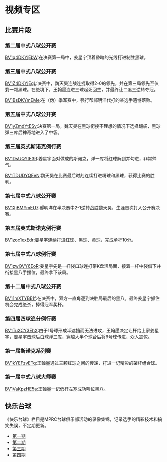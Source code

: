 # 视频专区

## 比赛片段

### 第二届中式八球公开赛

[BV1q4DKYjEbW](https://www.bilibili.com/video/BV1q4DKYjEbW):在决赛第一局中，姜星宇顶着昏暗的光线打进制胜黑球。

### 第三届中式八球公开赛

[BV1Z4DKYjEgL](https://www.bilibili.com/video/BV1Z4DKYjEgL):决赛中，魏天昊连战连捷取得2-0的领先，并在第三局领先至仅剩一颗黑球。在绝境下，王翰墨连进三球起死回生，并最终让二追三逆转夺冠。

[BV1BsDKYmEMe](https://www.bilibili.com/video/BV1BsDKYmEMe):在（伪）季军赛中，强行帮郝明洋代打的某选手遗憾落败。

### 第五届中式八球公开赛

[BV1yZmdYtESv](https://www.bilibili.com/video/BV1yZmdYtESv):决赛第一局，魏天昊在黑球衔接不理想的情况下选择翻袋，黑球弹三库后神奇地进入了中袋。

### 第三届英式斯诺克例行赛

[BV1DsUQYtE3R](https://www.bilibili.com/video/BV1DsUQYtE3R):姜星宇面对做成的斯诺克，弹一库将红球解到并勾进，非常帅气。

[BV1TDUDYQEeN](https://www.bilibili.com/video/BV1TDUDYQEeN):魏天昊在比赛最后时刻连续打进粉球和黑球，获得比赛的胜利。

### 第七届中式八球公开赛

[BV1XjBMYmEU7](https://www.bilibili.com/video/BV1XjBMYmEU7):郝明洋在半决赛中2-1逆转战胜魏天昊，生涯首次打入公开赛决赛。

### 第五届英式斯诺克例行赛

[BV1zoc1exEdr](https://www.bilibili.com/video/BV1zoc1exEdr):姜星宇连续打进红球、黑球、黄球，完成单杆10分。

### 第七届中式八球例行赛

[BV1zwQVY6EoR](https://www.bilibili.com/video/BV1zwQVY6EoR):姜星宇先是一杆袋口球连打带K盘活局面，接着一杆中袋借下并衔接黑八手摆位，最终拿下该局。

### 第十二届中式八球公开赛

[BV11mXTYBE1f](https://www.bilibili.com/video/BV11mXTYBE1f):在决赛中，双方一直角逐到决胜局最后的黑八。最终姜星宇抓住机会完成绝杀，捧得冠军奖杯。

### 第四届四球追分例行赛

[BV1TuXCY3EhX](https://www.bilibili.com/video/BV1TuXCY3EhX):由于1号球形成半遮挡而无法进攻，王翰墨决定让杆给上家姜星宇，姜星宇击球后白球弹三库，穿越大半个球台后将9号球传进，众人震惊。

### 第一届斯诺克系列赛

[BV1kYEFzvETq](https://www.bilibili.com/video/BV1kYEFzvETq):王翰墨通过三颗红球之间的传递，打进一记精彩的架杆组合球。

### 第一届中式八球大师赛

[BV1VaKpzHE5a](https://www.bilibili.com/video/BV1VaKpzHE5a):王翰墨一记低杆左塞成功叫位黑八。

## 快乐台球

《快乐台球》栏目是MPRC台球俱乐部活动的录像集锦，记录选手的精彩技术和搞笑失误，不定期更新。

- [第一期](https://www.bilibili.com/video/BV19HAYemEj3)
- [第二期](https://www.bilibili.com/video/BV1xKAteWErZ)
- [第三期](https://www.bilibili.com/video/BV11waPzJEj8)
- [第四期](https://www.bilibili.com/video/BV1drHzzVEuD)